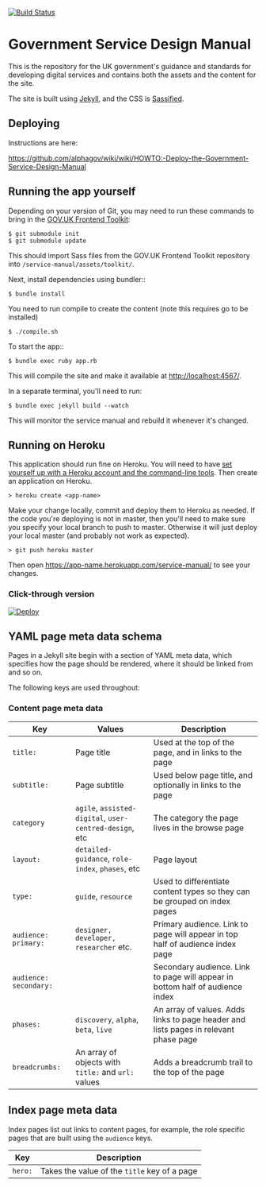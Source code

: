 [![Build Status](https://travis-ci.org/alphagov/government-service-design-manual.svg?branch=master)](https://travis-ci.org/alphagov/government-service-design-manual)

# Government Service Design Manual

This is the repository for the UK government's guidance and standards for developing digital services and contains both the assets and the content for the site.

The site is built using [Jekyll](http://jekyllrb.com/), and the CSS is [Sassified](http://sass-lang.com).

## Deploying

Instructions are here:

https://github.com/alphagov/wiki/wiki/HOWTO:-Deploy-the-Government-Service-Design-Manual

## Running the app yourself

Depending on your version of Git, you may need to run these commands to bring in the
[GOV.UK Frontend Toolkit](https://github.com/alphagov/govuk_frontend_toolkit):

    $ git submodule init
    $ git submodule update

This should import Sass files from the GOV.UK Frontend Toolkit repository into
`/service-manual/assets/toolkit/`.

Next, install dependencies using bundler::

    $ bundle install

You need to run compile to create the content (note this requires go to be installed)

	$ ./compile.sh

To start the app::

    $ bundle exec ruby app.rb

This will compile the site and make it available at
[http://localhost:4567/](http://localhost:4567/).

In a separate terminal, you'll need to run:

    $ bundle exec jekyll build --watch

This will monitor the service manual and rebuild it whenever it's changed.

## Running on Heroku

This application should run fine on Heroku. You will need to have [set yourself up with a Heroku account and the command-line tools](https://devcenter.heroku.com/articles/quickstart). Then create an application on Heroku.

```
> heroku create <app-name>
```

Make your change locally, commit and deploy them to Heroku as needed.
If the code you're deploying is not in master, then you'll need to
make sure you specify your local branch to push to master. Otherwise
it will just deploy your local master (and probably not work as
expected).

```
> git push heroku master
```

Then open https://app-name.herokuapp.com/service-manual/ to see your changes.

### Click-through version

[![Deploy](https://www.herokucdn.com/deploy/button.png)](https://heroku.com/deploy)

## YAML page meta data schema

Pages in a Jekyll site begin with a section of YAML meta data, which specifies how the page should be rendered, where it should be linked from and so on.

The following keys are used throughout:

### Content page meta data

| Key | Values | Description |
|-----|--------|-------------|
| `title:` | Page title | Used at the top of the page, and in links to the page |
| `subtitle:` | Page subtitle | Used below page title, and optionally in links to the page |
| `category` | `agile`, `assisted-digital`, `user-centred-design`, etc | The category the page lives in the browse page |
| `layout:` | `detailed-guidance`, `role-index`, `phases`, etc | Page layout |
| `type:` | `guide`, `resource` | Used to differentiate content types so they can be grouped on index pages |
| `audience: primary:` | `designer, developer, researcher` etc. | Primary audience. Link to page will appear in top half of audience index page |
| `audience: secondary:` | | Secondary audience. Link to page will appear in bottom half of audience index |
| `phases:` | `discovery`, `alpha`, `beta`, `live` | An array of values. Adds links to page header and lists pages in relevant phase page |
| `breadcrumbs:` | An array of objects with `title:` and `url:` values | Adds a breadcrumb trail to the top of the page |

Index page meta data
--------------------

Index pages list out links to content pages, for example, the role specific pages that are built using the ``audience`` keys.

| Key | Description |
|-----|-------------|
| `hero:` |  Takes the value of the `title` key of a page | Use this to select a page for the hero promo on an index page. Any items appearing in the 'hero' slot will be removed from other lists on the page |




